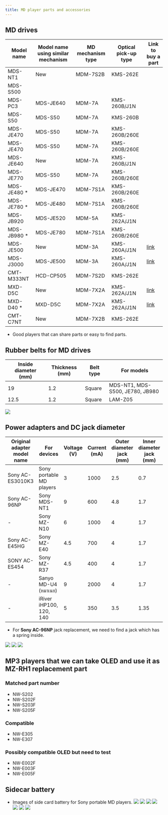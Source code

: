 ```yaml
---
title: MD player parts and accessories
---
```


## MD drives
| Model name  | Model name using similar mechanism | MD mechanism type | Optical pick-up type | Link to buy a part |
|-------------|------------------------------------|-------------------|----------------------|--------------------|
| MDS-NT1     | New                                | MDM-7S2B          | KMS-262E             |                    |
| MDS-S500    |                                    |                   |                      |                    |
| MDS-PC3     | MDS-JE640                          | MDM-7A            | KMS-260B/J1N         |                    |
| MDS-S50     | MDS-S50                            | MDM-7A            | KMS-260B             |                    |
| MDS-JE470   | MDS-S50                            | MDM-7A            | KMS-260B/260E        |                    |
| MDS-JE470   | MDS-S50                            | MDM-7A            | KMS-260B/260E        |                    |
| MDS-JE640   | New                                | MDM-7A            | KMS-260B/J1N         |                    |
| MDS-JE770   | MDS-S50                            | MDM-7A            | KMS-260B/260E        |                    |
| MDS-JE480 * | MDS-JE470                          | MDM-7S1A          | KMS-260B/260E        |                    |
| MDS-JE780 * | MDS-JE480                          | MDM-7S1A          | KMS-260B/260E        |                    |
| MDS-JB920   | MDS-JE520                          | MDM-5A            | KMS-262A/J1N         |                    |
| MDS-JB980 * | MDS-JE780                          | MDM-7S1A          | KMS-260B/260E        |                    |
| MDS-JE500   | New                                | MDM-3A            | KMS-260A/J1N         | [link][1]          |
| MDS-J3000   | MDS-JE500                          | MDM-3A            | KMS-260A/J1N         | [link][1]          |
| CMT-M333NT  | HCD-CP505                          | MDM-7S2D          | KMS-262E             |                    |
| MXD-D5C     | New                                | MDM-7X2A          | KMS-262A/J1N         | [link][2]          |
| MXD-D40 *   | MXD-D5C                            | MDM-7X2A          | KMS-262A/J1N         | [link][2]          |
| CMT-C7NT    | New                                | MDM-7X2B          | KMS-262E             |                    |

* Good players that can share parts or easy to find parts.

[1]:https://alltroniccomputer.com.sg/products/audio-md-optical-pickup-assy-kms260a-mdm-31-md-mechanism
[2]:https://alltroniccomputer.com.sg/products/audio-md-optical-pickup-assy-kms260b-e-mdm-7s2a-md-mechanism

<!-- import MDPlayersPartsSheet from '../../components/MDPlayersPartsSheet'; -->
<!-- <MDPlayersPartsSheet /> -->

## Rubber belts for MD drives
| Inside diameter (mm) | Thickness (mm) | Belt type | For models                      |
|----------------------|----------------|-----------|---------------------------------|
| 19                   | 1.2            | Square    | MDS-NT1, MDS-S500, JE780, JB980 |
| 12.5                 | 1.2            | Square    | LAM-Z05                         |

![](images/md-player-parts-and-accessories/md-belt-diameter.png)

## Power adapters and DC jack diameter
| Original adapter model name | For devices              | Voltage (V) | Current (mA) | Outer diameter jack (mm) | Inner diameter jack (mm) |
|-----------------------------|--------------------------|-------------|--------------|--------------------------|--------------------------|
| Sony AC-ES3010K3            | Sony portable MD players | 3           | 1000         | 2.5                      | 0.7                      |
| Sony AC-96NP                | Sony MDS-NT1             | 9           | 600          | 4.8                      | 1.7                      |
| -                           | Sony MZ-N10              | 6           | 1000         | 4                        | 1.7                      |
| Sony AC-E45HG               | Sony MZ-E40              | 4.5         | 700          | 4                        | 1.7                      |
| SONY AC-ES454               | Sony MZ-R37              | 4.5         | 400          | 4                        | 1.7                      |
| -                           | Sanyo MD-U4 (หมาเนย)     | 9           | 2000         | 4                        | 1.7                      |
| -                           | iRiver iHP100, 120, 140  | 5           | 350          | 3.5                      | 1.35                     |

- For **Sony AC-96NP** jack replacement, we need to find a jack which has a spring inside.

![](images/md-player-parts-and-accessories/3v-portable-md.png)
![](images/md-player-parts-and-accessories/3v-portable-md-to-type-c.png)
![](images/md-player-parts-and-accessories/iriver-ihp-jack.png)

## MP3 players that we can take OLED and use it as MZ-RH1 replacement part
### Matched part number
- NW-S202
- NW-S202F
- NW-S203F
- NW-S205F

### Compatible
- NW-E305
- NW-E307

### Possibly compatible OLED but need to test
- NW-E002F
- NW-E003F
- NW-E005F

## Sidecar battery
- Images of side card battery for Sony portable MD players.
![](images/md-player-parts-and-accessories/sidecar-battery-01.png)
![](images/md-player-parts-and-accessories/sidecar-battery-02.png)
![](images/md-player-parts-and-accessories/sidecar-battery-03.png)
![](images/md-player-parts-and-accessories/sidecar-battery-04.png)
![](images/md-player-parts-and-accessories/sidecar-battery-05.png)
![](images/md-player-parts-and-accessories/sidecar-battery-06.png)
![](images/md-player-parts-and-accessories/sidecar-battery-07.png)

